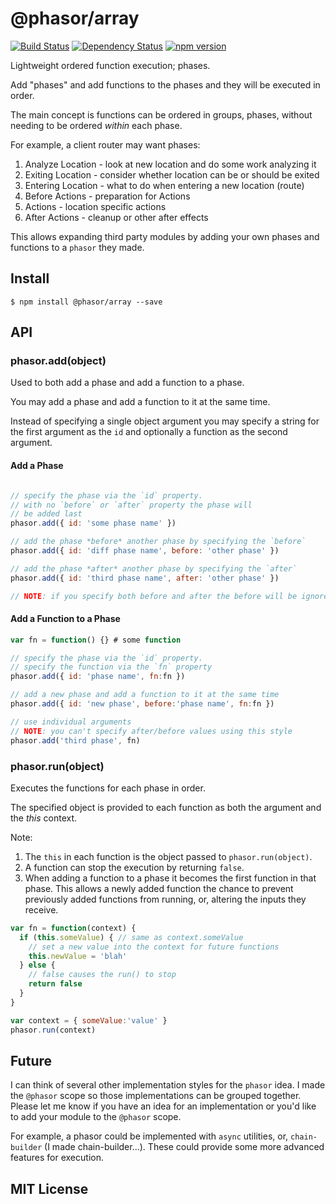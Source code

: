 # @phasor/array
[![Build Status](https://travis-ci.org/elidoran/node-phasor-array.svg?branch=master)](https://travis-ci.org/elidoran/node-phasor-array)
[![Dependency Status](https://gemnasium.com/elidoran/node-phasor-array.png)](https://gemnasium.com/elidoran/node-phasor-array)
[![npm version](https://badge.fury.io/js/%40phasor%2Farray.svg)](http://badge.fury.io/js/%40phasor%2Farray)

Lightweight ordered function execution; phases.

Add "phases" and add functions to the phases and they will be executed in order.

The main concept is functions can be ordered in groups, phases, without needing to be ordered *within* each phase.

For example, a client router may want phases:

1. Analyze Location - look at new location and do some work analyzing it
2. Exiting Location - consider whether location can be or should be exited
3. Entering Location - what to do when entering a new location (route)
4. Before Actions - preparation for Actions
5. Actions - location specific actions
6. After Actions - cleanup or other after effects

This allows expanding third party modules by adding your own phases and functions to a `phasor` they made.

## Install

    $ npm install @phasor/array --save


## API

### phasor.add(object)

Used to both add a phase and add a function to a phase.

You may add a phase and add a function to it at the same time.

Instead of specifying a single object argument you may specify a string for the first argument as the `id` and optionally a function as the second argument.

#### Add a Phase

```javascript

// specify the phase via the `id` property.
// with no `before` or `after` property the phase will
// be added last
phasor.add({ id: 'some phase name' })

// add the phase *before* another phase by specifying the `before`
phasor.add({ id: 'diff phase name', before: 'other phase' })

// add the phase *after* another phase by specifying the `after`
phasor.add({ id: 'third phase name', after: 'other phase' })

// NOTE: if you specify both before and after the before will be ignored
```

#### Add a Function to a Phase

```javascript
var fn = function() {} # some function

// specify the phase via the `id` property.
// specify the function via the `fn` property
phasor.add({ id: 'phase name', fn:fn })

// add a new phase and add a function to it at the same time
phasor.add({ id: 'new phase', before:'phase name', fn:fn })

// use individual arguments
// NOTE: you can't specify after/before values using this style
phasor.add('third phase', fn)
```


### phasor.run(object)

Executes the functions for each phase in order.

The specified object is provided to each function as both the argument and the *this* context.

Note:

1. The `this` in each function is the object passed to `phasor.run(object)`.
2. A function can stop the execution by returning `false`.
3. When adding a function to a phase it becomes the first function in that phase. This allows a newly added function the chance to prevent previously added functions from running, or, altering the inputs they receive.


```javascript
var fn = function(context) {
  if (this.someValue) { // same as context.someValue
    // set a new value into the context for future functions
    this.newValue = 'blah'
  } else {
    // false causes the run() to stop
    return false
  }
}

var context = { someValue:'value' }
phasor.run(context)
```


## Future

I can think of several other implementation styles for the `phasor` idea. I made the `@phasor` scope so those implementations can be grouped together. Please let me know if you have an idea for an implementation or you'd like to add your module to the `@phasor` scope.

For example, a phasor could be implemented with `async` utilities, or, `chain-builder` (I made chain-builder...). These could provide some more advanced features for execution.

## MIT License
